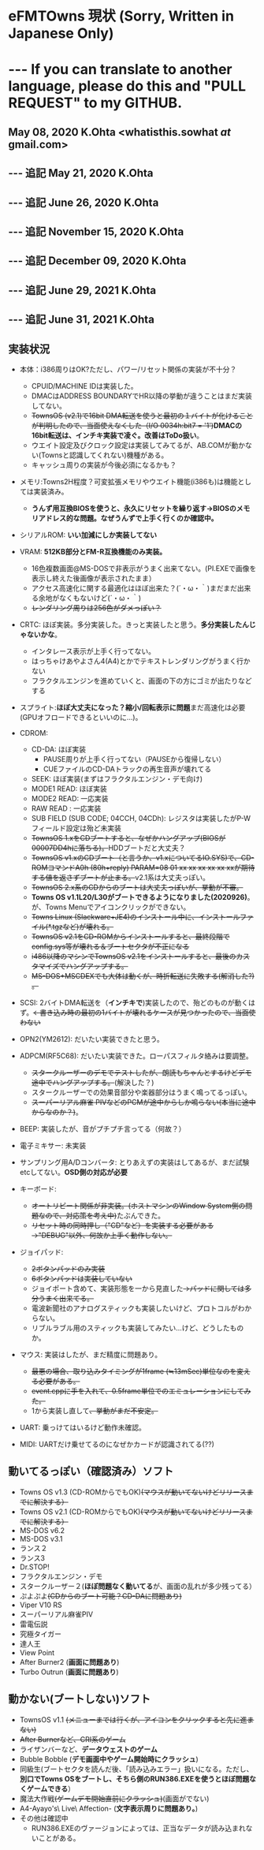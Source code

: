 # eFMTOwns 現状 (Sorry, Written in Japanese Only)
# --- If you can translate to another language, please do this and "PULL REQUEST" to my GITHUB.
## May 08, 2020 K.Ohta <whatisthis.sowhat _at_ gmail.com>
## --- 追記 May 21, 2020 K.Ohta
## --- 追記 June 26, 2020 K.Ohta
## --- 追記 November 15, 2020 K.Ohta
## --- 追記 December 09, 2020 K.Ohta
## --- 追記 June 29, 2021 K.Ohta
## --- 追記 June 31, 2021 K.Ohta

## 実装状況
- 本体：i386周りはOK?ただし、パワー/リセット関係の実装が不十分？
  - CPUID/MACHINE IDは実装した。
  - DMACはADDRESS BOUNDARYでHR以降の挙動が違うことはまだ実装してない。
  - ~~TownsOS (v2.1)で16bit DMA転送を使うと最初の１バイトが化けることが判明したので、当面使えなくした（I/O 0034h:bit7 = '1')~~**DMACの16bit転送は、インチキ実装で凌ぐ。改善はToDo扱い**。
  - ウエイト設定及びクロック設定は実装してみてるが、AB.COMが動かない(Townsと認識してくれない)機種がある。
  - キャッシュ周りの実装が今後必須になるかも？
- メモリ:Towns2H程度？可変拡張メモリやウエイト機能(i386も)は機能としては実装済み。
  - **うんず用互換BIOSを使うと、永久にリセットを繰り返す→BIOSのメモリアドレス的な問題。なぜうんずで上手く行くのか確認中。**
- シリアルROM: **いい加減にしか実装してない**
- VRAM: **512KB部分とFM-R互換機能のみ実装。**
  - 16色複数画面@MS-DOSで非表示がうまく出来てない。(PI.EXEで画像を表示し終えた後画像が表示されたまま）
  - アクセス高速化に関する最適化はほぼ出来た？(´・ω・｀)まだまだ出来る余地がなくもないけど(´・ω・｀)
  - ~~レンダリング周りは256色がダメっぽい？~~
- CRTC: ほぼ実装。多分実装した。きっと実装したと思う。**多分実装したんじゃないかな**。
  - インタレース表示が上手く行ってない。
  - はっちゃけあやよさん4(A4)とかでテキストレンダリングがうまく行かない
  - フラクタルエンジンを進めていくと、画面の下の方にゴミが出たりなどする
- スプライト:**ほぼ大丈夫になった？縮小/回転表示に問題**まだ高速化は必要(GPUオフロードできるといいのに…)。
- CDROM:
  - CD-DA: ほぼ実装
    - PAUSE周りが上手く行ってない（PAUSEから復帰しない）
	- CUEファイルのCD-DAトラックの再生音声が壊れてる
  - SEEK: ほぼ実装(まずはフラクタルエンジン・デモ向け)
  - MODE1 READ: ほぼ実装
  - MODE2 READ: 一応実装
  - RAW READ  : 一応実装
  - SUB FIELD (SUB CODE; 04CCH, 04CDh): レジスタは実装したがP-Wフィールド設定は殆ど未実装
  - ~~TownsOS 1.xをCDブートすると、なぜかハングアップ(BIOSが00007DD4hに落ちる)。~~HDDブートだと大丈夫？
  - ~~TownsOS v1.xのCDブート（と言うか、v1.xについてるIO.SYS)で、CD-ROMコマンドA0h (80h+reply) PARAM=08 01 xx xx xx xx xx xxが期待する値を返さずブートが止まる。~~v2.1系は大丈夫っぽい。
  - ~~TownsOS 2.x系のCDからのブートは大丈夫っぽいが、挙動が不審。~~
  - **Towns OS v1.1L20/L30がブートできるようになりました(2020926)**。が、Towns Menuでアイコンクリックができない。
  - ~~Towns Linux (Slackware+JE4)のインストール中に、インストールファイル(*.tgzなど)が壊れる。~~
  - ~~TownsOS v2.1をCD-ROMからインストールすると、最終段階でconfig.sys等が壊れる＆ブートセクタが不正になる~~
  - ~~i486以降のマシンでTownsOS v2.1をインストールすると、最後のカスタマイズでハングアップする。~~
  - ~~MS-DOS+MSCDEXでも大体は動くが、時折転送に失敗する(解消した?)  。~~
  
- SCSI: 2バイトDMA転送を（**インチキで**)実装したので、殆どのものが動くはず。~~←書き込み時の最初の1バイトが壊れるケースが見つかったので、当面使わない~~
- OPN2(YM2612): だいたい実装できたと思う。
- ADPCM(RF5C68): だいたい実装できた。ローパスフィルタ絡みは要調整。
  - ~~スタークルーザーのデモでテストしたが、朗読もちゃんとするけどデモ途中でハングアップする。~~(解決した？)
  - スタークルーザーでの効果音部分や楽器部分はうまく鳴ってるっぽい。
  - ~~スーパーリアル麻雀 PIVなどのPCMが途中からしか鳴らない(本当に途中からなのか？)~~。
- BEEP: 実装したが、音がプチプチ言ってる（何故？）
- 電子ミキサー: 未実装
- サンプリング用A/Dコンバータ: とりあえずの実装はしてあるが、まだ試験etcしてない。**OSD側の対応が必要**
- キーボード: 
  - ~~オートリピート関係が非実装。(ホストマシンのWindow System側の問題なので、対応策を考え中)~~たぶんできた。
  - ~~リセット時の同時押し（"CD"など）を実装する必要がある→"DEBUG"以外、何故か上手く動作しない。~~
- ジョイパッド: 
  - ~~2ボタンパッドのみ実装~~
  - ~~6ボタンパッドは実装していない~~
  - ジョイポート含めて、実装形態を一から見直した~~→パッドに関しては多分うまく出来てる。~~
  - 電波新聞社のアナログスティックも実装したいけど、プロトコルがわからない。
  - リブルラブル用のスティックも実装してみたい…けど、どうしたものか。
- マウス: 実装はしたが、まだ精度に問題あり。
  - ~~最悪の場合、取り込みタイミングが1frame (≒13mSec)単位なのを変える必要がある。~~
  - ~~event.cppに手を入れて、0.5frame単位でのエミュレーションにしてみた。~~
  - 1から実装し直して~~、挙動がまだ不安定。~~
- UART: 乗っけてはいるけど動作未確認。
- MIDI: UARTだけ乗せてるのになぜかカードが認識されてる(??)

## 動いてるっぽい（確認済み）ソフト
- Towns OS v1.3 (CD-ROMからでもOK)~~(マウスが動いてないけどリリースまでに解決する）~~
- Towns OS v2.1 (CD-ROMからでもOK)~~(マウスが動いてないけどリリースまでに解決する）~~
- MS-DOS v6.2
- MS-DOS v3.1
- ランス２
- ランス3 
- Dr.STOP!
- フラクタルエンジン・デモ
- スタークルーザー２(**ほぼ問題なく動いてる**が、画面の乱れが多少残ってる）
- ぷよぷよ~~(CDからのブート可能？CD-DAに問題あり)~~
- Viper V10 RS
- スーパーリアル麻雀PIV
- 雷電伝説
- 究極タイガー
- 達人王
- View Point
- After Burner2 (**画面に問題あり**)
- Turbo Outrun (**画面に問題あり**)

## 動かない(ブートしない)ソフト
- TownsOS v1.1 ~~(メニューまでは行くが、アイコンをクリックすると先に進まない)~~
- ~~After Burnerなど、CRI系のゲーム~~
- ライザンバーなど、**データウェストのゲーム**
- Bubble Bobble (**デモ画面中やゲーム開始時にクラッシュ**)
- 同級生(ブートセクタを読んだ後、「読み込みエラー」扱いになる。ただし、**別口でTowns OSをブートし、そちら側のRUN386.EXEを使うとほぼ問題なくゲームできる**）
- 魔法大作戦~~(ゲームデモ開始直前にクラッシュ)~~(画面がでない)
- A4-Ayayo\'s\ Live\ Affection- (**文字表示周りに問題あり。**)
- その他は確認中
  - RUN386.EXEのヴァージョンによっては、正当なデータが読み込まれないことがある。
  
